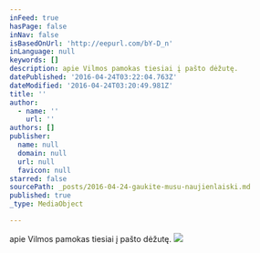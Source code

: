 ```yaml
---
inFeed: true
hasPage: false
inNav: false
isBasedOnUrl: 'http://eepurl.com/bY-D_n'
inLanguage: null
keywords: []
description: apie Vilmos pamokas tiesiai į pašto dėžutę.
datePublished: '2016-04-24T03:22:04.763Z'
dateModified: '2016-04-24T03:20:49.981Z'
title: ''
author:
  - name: ''
    url: ''
authors: []
publisher:
  name: null
  domain: null
  url: null
  favicon: null
starred: false
sourcePath: _posts/2016-04-24-gaukite-musu-naujienlaiski.md
published: true
_type: MediaObject

---
```

apie Vilmos pamokas tiesiai į pašto dėžutę.
![](https://s3-us-west-2.amazonaws.com/the-grid-img/p/03b3de3f35bcc724ef2887664555aece0c5a252c.jpg)